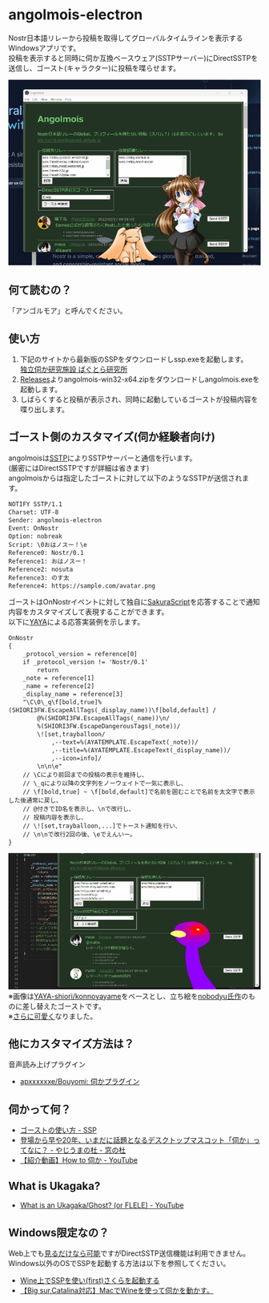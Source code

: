 # angolmois-electron
Nostr日本語リレーから投稿を取得してグローバルタイムラインを表示するWindowsアプリです。  
投稿を表示すると同時に伺か互換ベースウェア(SSTPサーバー)にDirectSSTPを送信し、ゴースト(キャラクター)に投稿を喋らせます。  

![プレビュー/ノーマル](image/preview1.gif "プレビュー/ノーマル")

## 何て読むの？
「アンゴルモア」と呼んでください。

## 使い方
1. 下記のサイトから最新版のSSPをダウンロードしssp.exeを起動します。  
  [独立伺か研究施設 ばぐとら研究所](http://ssp.shillest.net/)
2. [Releases](https://github.com/nikolat/angolmois-electron/releases)よりangolmois-win32-x64.zipをダウンロードしangolmois.exeを起動します。
3. しばらくすると投稿が表示され、同時に起動しているゴーストが投稿内容を喋り出します。

## ゴースト側のカスタマイズ(伺か経験者向け)
angolmoisは[SSTP](http://ssp.shillest.net/ukadoc/manual/spec_sstp.html)によりSSTPサーバーと通信を行います。  
(厳密にはDirectSSTPですが詳細は省きます)  
angolmoisからは指定したゴーストに対して以下のようなSSTPが送信されます。
```
NOTIFY SSTP/1.1
Charset: UTF-8
Sender: angolmois-electron
Event: OnNostr
Option: nobreak
Script: \0おはノスー！\e
Reference0: Nostr/0.1
Reference1: おはノスー！
Reference2: nosuta
Reference3: のす太
Reference4: https://sample.com/avatar.png
```
ゴーストはOnNostrイベントに対して独自に[SakuraScript](http://ssp.shillest.net/ukadoc/manual/list_sakura_script.html)を応答することで通知内容をカスタマイズして表現することができます。  
以下に[YAYA](https://github.com/YAYA-shiori/yaya-shiori/wiki)による応答実装例を示します。  
```
OnNostr
{
	_protocol_version = reference[0]
	if _protocol_version != 'Nostr/0.1'
		return
	_note = reference[1]
	_name = reference[2]
	_display_name = reference[3]
	"\C\0\_q\f[bold,true]%(SHIORI3FW.EscapeAllTags(_display_name))\f[bold,default] /
		@%(SHIORI3FW.EscapeAllTags(_name))\n/
		%(SHIORI3FW.EscapeDangerousTags(_note))/
		\![set,trayballoon/
			,--text=%(AYATEMPLATE.EscapeText(_note))/
			,--title=%(AYATEMPLATE.EscapeText(_display_name))/
			,--icon=info]/
		\n\n\e"
	// \Cにより前回までの投稿の表示を維持し、
	// \_qにより以降の文字列をノーウェイトで一気に表示し、
	// \f[bold,true] ~ \f[bold,default]で名前を囲むことで名前を太文字で表示した後通常に戻し、
	// @付きでID名を表示し、\nで改行し、
	// 投稿内容を表示し、
	// \![set,trayballoon,...]でトースト通知を行い、
	// \n\nで改行2回の後、\eでえんいー。
}
```

![プレビュー/カスタム](image/preview2.gif "プレビュー/カスタム")  
※画像は[YAYA-shiori/konnoyayame](https://github.com/YAYA-shiori/konnoyayame)をベースとし、立ち絵を[nobodyu氏作](https://iris.to/post/note1fl4v64guhz3zrmf9l808p5gx6ula7wz307u08r0h2lmxxatuvkxsa60dt3)のものに差し替えたゴーストです。  
※[さらに可愛く](https://iris.to/post/note1v3yjz9jm7up9ndn9tvctarmcnqna0ttykgu5qmzmhejhrlwrqhvqatfckt)なりました。

## 他にカスタマイズ方法は？
音声読み上げプラグイン

- [apxxxxxxe/Bouyomi: 伺かプラグイン](https://github.com/apxxxxxxe/Bouyomi)

## 伺かって何？

- [ゴーストの使い方 - SSP](http://keshiki.nobody.jp/)
- [登場から早や20年、いまだに話題となるデスクトップマスコット「伺か」ってなに？ - やじうまの杜 - 窓の杜](https://forest.watch.impress.co.jp/docs/serial/yajiuma/1404090.html)
- [【紹介動画】How to 伺か - YouTube](https://www.youtube.com/watch?v=AFDqMiPHptc)

## What is Ukagaka?
- [What is an Ukagaka/Ghost? (or FLELE) - YouTube](https://www.youtube.com/watch?v=h0CHB2M5eAE)

## Windows限定なの？
Web上でも[見るだけなら可能](https://nikolat.github.io/angolmois-electron/)ですがDirectSSTP送信機能は利用できません。  
Windows以外のOSでSSPを起動する方法は以下を参照してください。
- [Wine上でSSPを使い(first)さくらを起動する](https://qiita.com/ponapalt/items/c2c30b7bdb3c325a31f7)
- [【Big sur,Catalina対応】MacでWineを使って伺かを動かす。](http://c-lege.hacca.jp/ukgk/ukgk_at_mac.html)
